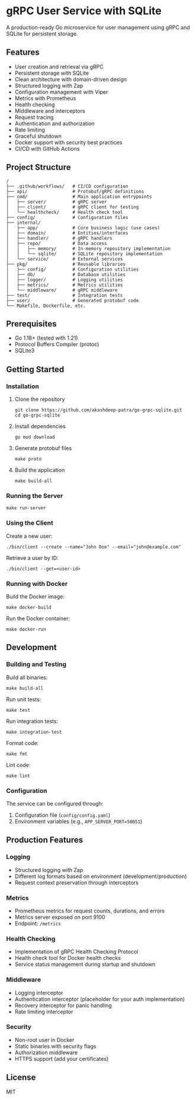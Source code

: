 # gRPC User Service with SQLite

A production-ready Go microservice for user management using gRPC and SQLite for persistent storage.

## Features

- User creation and retrieval via gRPC
- Persistent storage with SQLite
- Clean architecture with domain-driven design
- Structured logging with Zap
- Configuration management with Viper
- Metrics with Prometheus
- Health checking
- Middleware and interceptors
- Request tracing
- Authentication and authorization
- Rate limiting
- Graceful shutdown
- Docker support with security best practices
- CI/CD with GitHub Actions

## Project Structure

```
/
├── .github/workflows/   # CI/CD configuration
├── api/                 # Protobuf/gRPC definitions
├── cmd/                 # Main application entrypoints
│   ├── server/          # gRPC server
│   ├── client/          # gRPC client for testing
│   └── healthcheck/     # Health check tool
├── config/              # Configuration files
├── internal/
│   ├── app/             # Core business logic (use cases)
│   ├── domain/          # Entities/interfaces
│   ├── handler/         # gRPC handlers
│   ├── repo/            # Data access
│   │   ├── memory/      # In-memory repository implementation
│   │   └── sqlite/      # SQLite repository implementation
│   └── service/         # External services
├── pkg/                 # Reusable libraries
│   ├── config/          # Configuration utilities
│   ├── db/              # Database utilities
│   ├── logger/          # Logging utilities
│   ├── metrics/         # Metrics utilities
│   └── middleware/      # gRPC middleware
├── test/                # Integration tests
├── user/                # Generated protobuf code
└── Makefile, Dockerfile, etc.
```

## Prerequisites

- Go 1.18+ (tested with 1.21)
- Protocol Buffers Compiler (protoc)
- SQLite3

## Getting Started

### Installation

1. Clone the repository
   ```
   git clone https://github.com/akashdeep-patra/go-grpc-sqlite.git
   cd go-grpc-sqlite
   ```

2. Install dependencies
   ```
   go mod download
   ```

3. Generate protobuf files
   ```
   make proto
   ```

4. Build the application
   ```
   make build-all
   ```

### Running the Server

```
make run-server
```

### Using the Client

Create a new user:
```
./bin/client --create --name="John Doe" --email="john@example.com"
```

Retrieve a user by ID:
```
./bin/client --get=<user-id>
```

### Running with Docker

Build the Docker image:
```
make docker-build
```

Run the Docker container:
```
make docker-run
```

## Development

### Building and Testing

Build all binaries:
```
make build-all
```

Run unit tests:
```
make test
```

Run integration tests:
```
make integration-test
```

Format code:
```
make fmt
```

Lint code:
```
make lint
```

### Configuration

The service can be configured through:
1. Configuration file (`config/config.yaml`)
2. Environment variables (e.g., `APP_SERVER_PORT=50051`)

## Production Features

### Logging
- Structured logging with Zap
- Different log formats based on environment (development/production)
- Request context preservation through interceptors

### Metrics
- Prometheus metrics for request counts, durations, and errors
- Metrics server exposed on port 9100
- Endpoint: `/metrics`

### Health Checking
- Implementation of gRPC Health Checking Protocol
- Health check tool for Docker health checks
- Service status management during startup and shutdown

### Middleware
- Logging interceptor
- Authentication interceptor (placeholder for your auth implementation)
- Recovery interceptor for panic handling
- Rate limiting interceptor

### Security
- Non-root user in Docker
- Static binaries with security flags
- Authorization middleware
- HTTPS support (add your certificates)

## License

MIT 